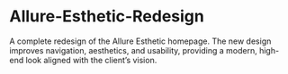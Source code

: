 # Allure-Esthetic-Redesign
A complete redesign of the Allure Esthetic homepage. The new design improves navigation, aesthetics, and usability, providing a modern, high-end look aligned with the client’s vision.
